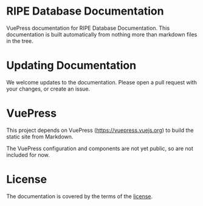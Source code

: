 # RIPE Database Documentation

VuePress documentation for RIPE Database Documentation.
This documentation is built automatically from nothing more than markdown files in the tree.

# Updating Documentation

We welcome updates to the documentation. Please open a pull request with your changes, or create an issue.

# VuePress

This project depends on VuePress (https://vuepress.vuejs.org) to build the static site from Markdown.

The VuePress configuration and components are not yet public, so are not included for now.

# License

The documentation is covered by the terms of the [license](LICENSE.md).


